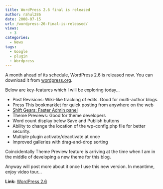 ```yaml
---
title: WordPress 2.6 final is released
author: rahul286
date: 2008-07-15
url: /wordpress-26-final-is-released/
views:
  - 3
categories:
  - News
tags:
  - Google
  - plugin
  - Wordpress
---
```

A month ahead of its schedule, WordPress 2.6 is released now. You can download it from <a href="http://wordpress.org/download/" onclick="_gaq.push(['_trackEvent', 'outbound-article', 'http://wordpress.org/download/', 'wordpress.org']);" >wordpress.org</a>.

Below are key-features which I will be exploring today…

  * Post Revisions: Wiki-like tracking of edits. Good for multi-author blogs.
  * Press This bookmarklet for quick posting from anywhere on the web
  * [Shift Gears: Faster Admin panel][1]
  * Theme Previews: Good for theme developers
  * Word count display below Save and Publish buttons
  * Ability to change the location of the wp-config.php file for better security.
  * Multiple plugin activate/deactivate at once
  * Improved galleries with drag-and-drop sorting

Coincidentally Theme Preview feature is arriving at the time when I am in the middle of developing a new theme for this blog.

Anyway will post more about it once I use this new version. In meantime, enjoy video tour…



**Link:** <a href="http://wordpress.org/download/" onclick="_gaq.push(['_trackEvent', 'outbound-article', 'http://wordpress.org/download/', 'WordPress 2.6']);" >WordPress 2.6</a>

 [1]: http://devilsworkshop.org/2008/07/16/speed-up-wordpress-26-with-google-gears/
